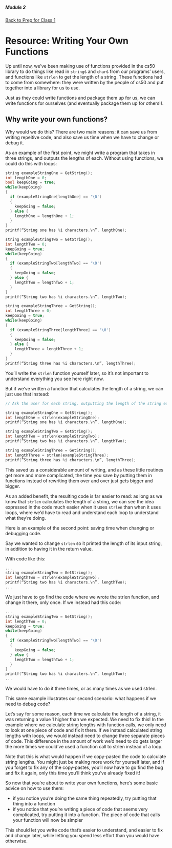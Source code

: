 ##### Module 2
[Back to Prep for Class 1](../../class1-prep#functions)
# Resource: Writing Your Own Functions

Up until now, we’ve been making use of functions provided in the cs50 library to do things like read in `string`s and `char`s from our programs’ users, and functions like `strlen` to get the length of a string.  These functions had to come from somewhere: they were written by the people of cs50 and put together into a library for us to use.

Just as they could write functions and package them up for us, we can write functions for ourselves (and eventually package them up for others!).

## Why write your own functions?

Why would we do this?  There are two main reasons: it can save us from writing repeitive code, and also save us time when we have to change or debug it.

As an example of the first point, we might write a program that takes in three strings, and outputs the lengths of each.  Without using functions, we could do this with loops:

```c
string exampleStringOne = GetString();
int lengthOne = 0;
bool keepGoing = true;
while(keepGoing)
{
  if (exampleStringOne[lengthOne] == '\0')
  {
    keepGoing = false;
  } else {
    lengthOne = lengthOne + 1;
  }
}
printf(“String one has %i characters.\n”, lengthOne);

string exampleStringTwo = GetString();
int lengthTwo = 0;
keepGoing = true;
while(keepGoing)
{
  if (exampleStringTwo[lengthTwo] == '\0')
  {
    keepGoing = false;
  } else {
    lengthTwo = lengthTwo + 1;
  }
}
printf(“String two has %i characters.\n”, lengthTwo);

string exampleStringThree = GetString();
int lengthThree = 0;
keepGoing = true;
while(keepGoing)
{
  if (exampleStringThree[lengthThree] == '\0')
  {
    keepGoing = false;
  } else {
    lengthThree = lengthThree + 1;
  }
}
printf(“String three has %i characters.\n”, lengthThree);
```

You’ll write the `strlen` function yourself later, so it’s not important to understand everything you see here right now.

But if we’ve written a function that calculates the length of a string, we can just use that instead:

```c
// Ask the user for each string, outputting the length of the string each time

string exampleStringOne = GetString();
int lengthOne = strlen(exampleStringOne);
printf(“String one has %i characters.\n”, lengthOne);

string exampleStringTwo = GetString();
int lengthTwo = strlen(exampleStringTwo);
printf(“String two has %i characters.\n”, lengthTwo);

string exampleStringThree = GetString();
int lengthThree = strlen(exampleStringThree);
printf(“String three has %i characters.\n”, lengthThree);
```

This saved us a considerable amount of writing, and as these little routines get more and more complicated, the time you save by putting them in functions instead of rewriting them over and over just gets bigger and bigger.

As an added benefit, the resulting code is far easier to read: as long as we know that `strlen` calculates the length of a string, we can see the idea expressed in the code much easier when it uses `strlen` than when it uses loops, where we’d have to read and understand each loop to understand what they’re doing.

Here is an example of the second point: saving time when changing or debugging code.

Say we wanted to change `strlen` so it printed the length of its input string, in addition to having it in the return value.

With code like this:

```c
...
string exampleStringTwo = GetString();
int lengthTwo = strlen(exampleStringTwo);
printf(“String two has %i characters.\n”, lengthTwo);
...
```

We just have to go find the code where we wrote the strlen function, and change it there, only once.  If we instead had this code:

```c
...
string exampleStringTwo = GetString();
int lengthTwo = 0;
keepGoing = true;
while(keepGoing)
{
  if (exampleStringTwo[lengthTwo] == '\0')
  {
    keepGoing = false;
  } else {
    lengthTwo = lengthTwo + 1;
  }
}
printf(“String two has %i characters.\n”, lengthTwo);
...
```

We would have to do it three times, or as many times as we used strlen.

This same example illustrates our second scenario: what happens if we need to debug code?

Let’s say for some reason, each time we calculate the length of a string, it was returning a value 1 higher than we expected.  We need to fix this!  In the example where we calculate string lengths with function calls, we only need to look at one piece of code and fix it there.  If we instead calculated string lengths with loops, we would instead need to change three separate pieces of code.  This difference in the amount of work we’d need to do gets larger the more times we could’ve used a function call to strlen instead of a loop.

Note that this is what would happen if we copy-pasted the code to calculate string lengths.  You might just be making more work for yourself later, and if you forget to fix any of the copy-pastes, you’ll now have to go find the bug and fix it again, only this time you’ll think you’ve already fixed it!

So now that you’re about to write your own functions, here’s some basic advice on how to use them:
- if you notice you’re doing the same thing repeatedly, try putting that thing into a function
- if you notice that you’re writing a piece of code that seems very complicated, try putting it into a function.  The piece of code that calls your function will now be simpler

This should let you write code that’s easier to understand, and easier to fix and change later, while letting you spend less effort than you would have otherwise.

